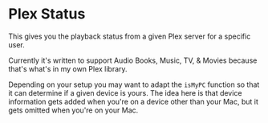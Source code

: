 # Plex Status

This gives you the playback status from a given Plex server for a specific user.

Currently it's written to support Audio Books, Music, TV, & Movies because that's what's in my own Plex library.

Depending on your setup you may want to adapt the `isMyPC` function so that it can determine if a given device is yours. The idea here is that device information gets added when you're on a device other than your Mac, but it gets omitted when you're on your Mac.
